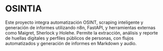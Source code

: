 # OSINTIA

Este proyecto integra automatización OSINT, scraping inteligente y generación de informes utilizando n8n, FastAPI, y herramientas externas como Maigret, Sherlock y Holehe. Permite la extracción, análisis y reporte de huellas digitales y perfiles públicos de personas, con flujos automatizados y generación de informes en Markdown y audio.
